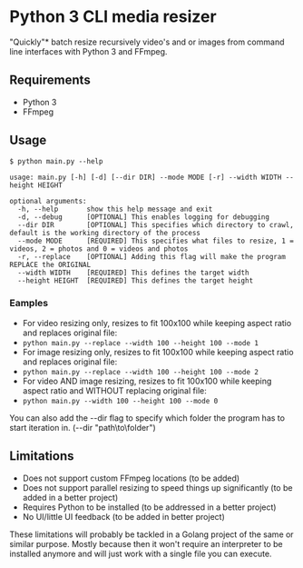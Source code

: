 # Python 3 CLI media resizer
"Quickly"* batch resize recursively video's and or images from command line interfaces with Python 3 and FFmpeg.

## Requirements
* Python 3
* FFmpeg

## Usage
```
$ python main.py --help

usage: main.py [-h] [-d] [--dir DIR] --mode MODE [-r] --width WIDTH --height HEIGHT

optional arguments:
  -h, --help       show this help message and exit
  -d, --debug      [OPTIONAL] This enables logging for debugging
  --dir DIR        [OPTIONAL] This specifies which directory to crawl, default is the working directory of the process
  --mode MODE      [REQUIRED] This specifies what files to resize, 1 = videos, 2 = photos and 0 = videos and photos
  -r, --replace    [OPTIONAL] Adding this flag will make the program REPLACE the ORIGINAL
  --width WIDTH    [REQUIRED] This defines the target width
  --height HEIGHT  [REQUIRED] This defines the target height
```

### Eamples
* For video resizing only, resizes to fit 100x100 while keeping aspect ratio and replaces original file:
* ```python main.py --replace --width 100 --height 100 --mode 1```
* For image resizing only, resizes to fit 100x100 while keeping aspect ratio and replaces original file:
* ```python main.py --replace --width 100 --height 100 --mode 2```
* For video AND image resizing, resizes to fit 100x100 while keeping aspect ratio and WITHOUT replacing original file:
* ```python main.py --width 100 --height 100 --mode 0```

You can also add the --dir flag to specify which folder the program has to start iteration in. (--dir "path\to\folder")

## Limitations
* Does not support custom FFmpeg locations (to be added)
* Does not support parallel resizing to speed things up significantly (to be added in a better project)
* Requires Python to be installed (to be addressed in a better project)
* No UI/little UI feedback (to be added in better project)

These limitations will probably be tackled in a Golang project of the same or similar purpose.
Mostly because then it won't require an interpreter to be installed anymore and will just work with a single file you can execute.
